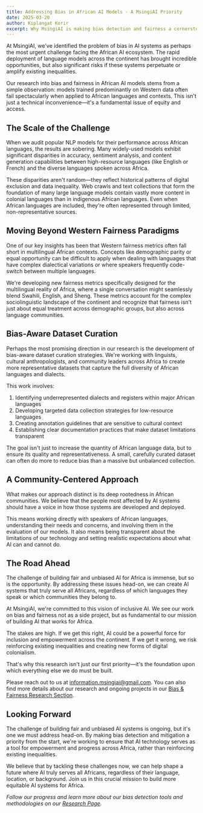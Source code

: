 ```yaml
---
title: Addressing Bias in African AI Models - A MsingiAI Priority
date: 2025-03-20
author: Kiplangat Korir
excerpt: Why MsingiAI is making bias detection and fairness a cornerstone of our African language AI development, and how we plan to tackle these crucial challenges.
---
```


At MsingiAI, we've identified the problem of bias in AI systems as perhaps the most urgent challenge facing the African AI ecosystem. The rapid deployment of language models across the continent has brought incredible opportunities, but also significant risks if these systems perpetuate or amplify existing inequalities.

Our research into bias and fairness in African AI models stems from a simple observation: models trained predominantly on Western data often fail spectacularly when applied to African languages and contexts. This isn't just a technical inconvenience—it's a fundamental issue of equity and access.

## The Scale of the Challenge

When we audit popular NLP models for their performance across African languages, the results are sobering. Many widely-used models exhibit significant disparities in accuracy, sentiment analysis, and content generation capabilities between high-resource languages (like English or French) and the diverse languages spoken across Africa.

These disparities aren't random—they reflect historical patterns of digital exclusion and data inequality. Web crawls and text collections that form the foundation of many large language models contain vastly more content in colonial languages than in indigenous African languages. Even when African languages are included, they're often represented through limited, non-representative sources.

## Moving Beyond Western Fairness Paradigms

One of our key insights has been that Western fairness metrics often fall short in multilingual African contexts. Concepts like demographic parity or equal opportunity can be difficult to apply when dealing with languages that have complex dialectical variations or where speakers frequently code-switch between multiple languages.

We're developing new fairness metrics specifically designed for the multilingual reality of Africa, where a single conversation might seamlessly blend Swahili, English, and Sheng. These metrics account for the complex sociolinguistic landscape of the continent and recognize that fairness isn't just about equal treatment across demographic groups, but also across language communities.

## Bias-Aware Dataset Curation

Perhaps the most promising direction in our research is the development of bias-aware dataset curation strategies. We're working with linguists, cultural anthropologists, and community leaders across Africa to create more representative datasets that capture the full diversity of African languages and dialects.

This work involves:

1. Identifying underrepresented dialects and registers within major African languages
2. Developing targeted data collection strategies for low-resource languages
3. Creating annotation guidelines that are sensitive to cultural context
4. Establishing clear documentation practices that make dataset limitations transparent

The goal isn't just to increase the quantity of African language data, but to ensure its quality and representativeness. A small, carefully curated dataset can often do more to reduce bias than a massive but unbalanced collection.

## A Community-Centered Approach

What makes our approach distinct is its deep rootedness in African communities. We believe that the people most affected by AI systems should have a voice in how those systems are developed and deployed.

This means working directly with speakers of African languages, understanding their needs and concerns, and involving them in the evaluation of our models. It also means being transparent about the limitations of our technology and setting realistic expectations about what AI can and cannot do.

## The Road Ahead

The challenge of building fair and unbiased AI for Africa is immense, but so is the opportunity. By addressing these issues head-on, we can create AI systems that truly serve all Africans, regardless of which languages they speak or which communities they belong to.

At MsingiAI, we're committed to this vision of inclusive AI. We see our work on bias and fairness not as a side project, but as fundamental to our mission of building AI that works for Africa.

The stakes are high. If we get this right, AI could be a powerful force for inclusion and empowerment across the continent. If we get it wrong, we risk reinforcing existing inequalities and creating new forms of digital colonialism.

That's why this research isn't just our first priority—it's the foundation upon which everything else we do must be built.

Please reach out to us at [information.msingiai@gmail.com](mailto:information.msingiai@gmail.com). You can also find more details about our research and ongoing projects in our [Bias & Fairness Research Section](../../research.html#bias-fairness).

## Looking Forward

The challenge of building fair and unbiased AI systems is ongoing, but it's one we must address head-on. By making bias detection and mitigation a priority from the start, we're working to ensure that AI technology serves as a tool for empowerment and progress across Africa, rather than reinforcing existing inequalities.

We believe that by tackling these challenges now, we can help shape a future where AI truly serves all Africans, regardless of their language, location, or background. Join us in this crucial mission to build more equitable AI systems for Africa.

*Follow our progress and learn more about our bias detection tools and methodologies on our [Research Page](../../research.html).*
